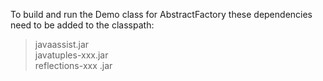 To build and run the Demo class for AbstractFactory these dependencies need to be added to the classpath:  
>javaassist.jar  
>javatuples-xxx.jar  
>reflections-xxx .jar  